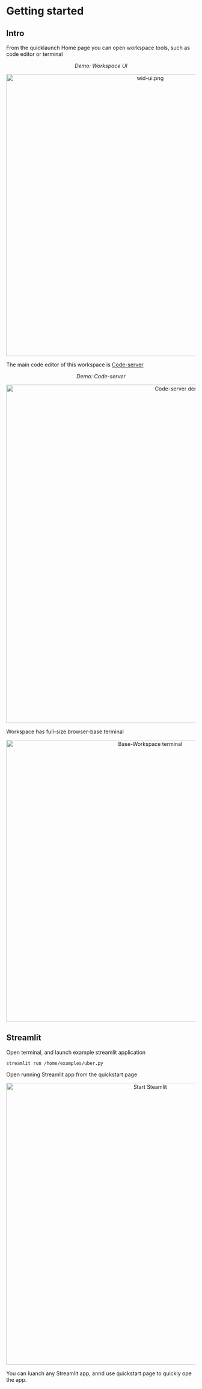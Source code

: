 # Getting started

## Intro  
    
From the quicklaunch Home page you can open workspace tools, such as code editor or terminal 

<div align="center" style="font-style: italic;">
    Demo: Workspace UI 
</div>

<p align="center">
  <img src="https://raw.githubusercontent.com/bluxmit/alnoda-workspaces/main/workspaces/ide-workspace/img/wid-ui.png" alt="wid-ui.png" width="750">
</p>

The main code editor of this workspace is [Code-server](https://github.com/cdr/code-server)

<div align="center" style="font-style: italic;">
    Demo: Code-server
</div>

<p align="center">
  <img src="https://raw.githubusercontent.com/bluxmit/alnoda-workspaces/main/workspaces/codeserver-workspace/img/codeserver-demo.gif" alt="Code-server demo" width="900">
</p>

Workspace has full-size browser-base terminal

<p align="center">
  <img src="https://raw.githubusercontent.com/bluxmit/alnoda-workspaces/main/workspaces/base-workspace/img/base-workspace-terminal.gif" alt="Base-Workspace terminal" width="750">
</p> 


## Streamlit

Open terminal, and launch example streamlit application  

```
streamlit run /home/examples/uber.py 
```

Open running Streamlit app from the quickstart page

<p align="center">
  <img src="https://raw.githubusercontent.com/bluxmit/alnoda-workspaces/main/workspaces/streamlit-workspace/img/streamlit-launch.gif" alt="Start Steamlit" width="750">
</p> 

You can luanch any Streamlit app, annd use quickstart page to quickly ope the app.  
